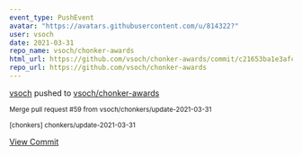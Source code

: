 ```yaml
---
event_type: PushEvent
avatar: "https://avatars.githubusercontent.com/u/814322?"
user: vsoch
date: 2021-03-31
repo_name: vsoch/chonker-awards
html_url: https://github.com/vsoch/chonker-awards/commit/c21653ba1e3afc536a36b7bcfefe1f912ce14388
repo_url: https://github.com/vsoch/chonker-awards
---
```


<a href='https://github.com/vsoch' target='_blank'>vsoch</a> pushed to <a href='https://github.com/vsoch/chonker-awards' target='_blank'>vsoch/chonker-awards</a>

<small>Merge pull request #59 from vsoch/chonkers/update-2021-03-31

[chonkers] chonkers/update-2021-03-31</small>

<a href='https://github.com/vsoch/chonker-awards/commit/c21653ba1e3afc536a36b7bcfefe1f912ce14388' target='_blank'>View Commit</a>